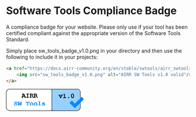 # Software Tools Compliance Badge

A compliance badge for your website. Please only use if your tool has been certified compliant against the appropriate version of the Software Tools Standard.

Simply place sw_tools_badge_v1.0.png in your directory and then use the following to include it in your projects:

```html
<a href="https://docs.airr-community.org/en/stable/swtools/airr_swtools_standard.html">
    <img src="sw_tools_badge_v1.0.png" alt="AIRR SW Tools v1.0 valid"/>
</a>
```

<a href="https://docs.airr-community.org/en/stable/swtools/airr_swtools_standard.html">
    <img src="sw_tools_badge_v1.0.png" alt="AIRR SW Tools v1.0 valid"/>
</a>
